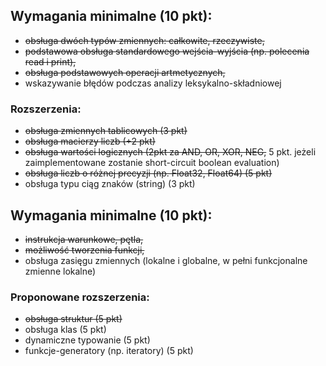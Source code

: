 ## Wymagania minimalne (10 pkt):

- ~~obsługa dwóch typów zmiennych: całkowite, rzeczywiste,~~
- ~~podstawowa obsługa standardowego wejścia-wyjścia (np. polecenia read i print),~~
- ~~obsługa podstawowych operacji artmetycznych,~~
- wskazywanie błędów podczas analizy leksykalno-składniowej﻿

### Rozszerzenia:

- ~~obsługa zmiennych tablicowych (3 pkt)~~
- ~~obsługa macierzy liczb (+2 pkt)~~
- ~~obsługa wartości logicznych (2pkt za AND, OR, XOR, NEG,~~ 5 pkt. jeżeli zaimplementowane zostanie short-circuit boolean evaluation)
- ~~obsługa liczb o różnej precyzji (np. Float32, Float64) (5 pkt)~~
- obsługa typu ciąg znaków (string) (3 pkt)

## Wymagania minimalne (10 pkt):

- ~~instrukcja warunkowe, pętla,~~
- ~~możliwość tworzenia funkcji,~~
- obsługa zasięgu zmiennych (lokalne i globalne, w pełni funkcjonalne zmienne lokalne)

### Proponowane rozszerzenia:

- ~~obsługa struktur (5 pkt)~~
- obsługa klas (5 pkt)
- dynamiczne typowanie (5 pkt)
- funkcje-generatory (np. iteratory) (5 pkt)
